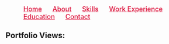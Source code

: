 <!DOCTYPE html>
<html lang="en">
<head>
<title>My Portfolio</title>
<meta charset="utf-8">
<meta http-equiv="X-UA-Compatible" content="IE=edge,chrome=1">
<meta name="viewport" content="width=device-width">
<style>
/* Style the Navbar */
.navbar .menu li{
    list-style: none;
    display: inline-block;
}
.navbar .menu li .hire{
    display: block;
    color: crimson;
    font-size: 18px;
    font-weight: 500;
    margin-left: 25px;
    transition: color 0.3s ease;
}
/* Style the accordion */
  .accordion {
        cursor: pointer;
        padding: 18px;
        width: 100%;
        border: 1px solid #000;
        border-bottom: none;
        text-align: left;
        outline: none;
        font-size: 15px;
        transition: 0.4s;
        max-width: 500px;
    }
    .accordion:last-child{
        border-bottom: 1px solid #000;
    }
    .accordion-header {
        display: flex;
        padding: 16px;
        cursor: pointer;
        
    }
    .accordion-icon {
        width: 16px;
        color: #C00;
    }
    .accordion-title {
        flex: 1;
    }
    .accordion-content {
        padding: 16px;
    }
    .accordion-content {
        display: none;
    }
    .active, .accordion:hover {
        background-color: #ccc;
    }
/* Style the counter */
    .view-btn {
          display: flex;
          justify-content: center;
          align-items: center;
          flex-direction: column;
    }
    /* Styles for website counter container */
.view-btn {
    background-color: #1267e7;
     height: 50px; width: 180px;
     font-weight: 900; font-size: 27px; 
     margin-top: 10px; color: white;
     border-radius: 10px; box-shadow: 0 8px 16px 0 rgba(0,0,0,0.2), 0 6px 20px 0 rgba(0,0,0,0.19);        
}
/* skills section styling */


.skills .skills-section .left .text{
    font-size: 20px;
    font-weight: 600;
    margin-bottom: 10px;
}
.skills .skills-section .left p{
    text-align: justify;
}
.skills .skills-section .left a{
    display: inline-block;
    background: crimson;
    color: #fff;
    font-size: 18px;
    font-weight: 500;
    padding: 8px 16px;
    margin-top: 20px;
    border-radius: 6px;
    border: 2px solid crimson;
    transition: all 0.3s ease;
}
.skills .skills-section .left a:hover{
    color: crimson;
    background: none;
}
.skills .skills-section .right .bars{
    margin-bottom: 15px;
}
.skills .skills-section .right .info{
    display: flex;
    margin-bottom: 5px;
    align-items: center;
    justify-content: space-between;
}
.skills .skills-section .right span{
    font-weight: 500;
    font-size: 18px;
}
.skills .skills-section .right .line{
    height: 5px;
    width: 100%;
    background: lightgrey;
    position: relative;
}
.skills .skills-section .right .line::before{
    content: "";
    position: absolute;
    height: 100%;
    left: 0;
    top: 0;
    background: crimson;
}
.skills-section .right .html::before{
    width: 100%;
}
.skills-section .right .css::before{
    width: 80%;
}
.skills-section .right .py::before{
    width: 70%;
}
.skills-section .right .cc::before{
    width: 50%;
}
.skills-section .right .opensource::before{
    width: 75%;
}
.skills-section .right .adpi::before{
    width: 80%;
}
.skills-section .right .ai::before{
    width: 25%;
}
.skills-section .right .bld::before{
    width: 50%;
}

/* contact section styling */
.contact .title::after{
    content: "get in touch with him";
}
.contact .contact-content .column{
    width: calc(50% - 30px);
}
.contact .contact-content .text{
    font-size: 20px;
    font-weight: 600;
    margin-bottom: 10px;
}
.contact .contact-content .left p{
    text-align: justify;
}
.contact .contact-content .left .icons{
    margin: 10px 0;
}
.contact .contact-content .row{
    display: flex;
    height: 65px;
    align-items: center;
}
.contact .contact-content .row .info{
    margin-left: 30px;
}
.contact .contact-content .row i{
    font-size: 25px;
    color: crimson;
}
.contact .contact-content .info .head{
    font-weight: 500;
}
.contact .contact-content .info .sub-title{
    color: #333;
}
.contact .right form .fields{
    display: flex;
}
.contact .right form .field,
.contact .right form .fields .field{
    height: 45px;
    width: 100%;
    margin-bottom: 15px;
}
.contact .right form .textarea{
    height: 80px;
    width: 100%;
}
.contact .right form .name{
    margin-right: 10px;
}
.contact .right form .email{
    margin-left: 10px;  
}
.contact .right form .field input,
.contact .right form .textarea textarea{
    height: 100%;
    width: 100%;
    border: 1px solid lightgrey;
    border-radius: 6px;
    outline: none;
    padding: 0 15px;
    font-size: 17px;
    font-family: 'Poppins', sans-serif;
    transition: all 0.3s ease;
}
.contact .right form .field input:focus,
.contact .right form .textarea textarea:focus{
    border-color: #b3b3b3;
}
.contact .right form .textarea textarea{
    padding-top: 10px;
    resize: none;
}
.contact .right form .button{
    height: 47px;
    width: 170px;
}
.contact .right form .button button{
    width: 100%;
    height: 100%;
    border: 2px solid crimson;
    background: crimson;
    color: #fff;
    outline: none;
    font-size: 20px;
    font-weight: 500;
    border-radius: 6px;
    cursor: pointer;
    transition: all 0.3s ease;
}
.contact .right form .button button:hover{
    color: crimson;
    background: none;
}
</style>
</head>
<body>
    <nav class="navbar">
        <div>
            <ul class="menu">
                <li><a href="#" class="menu-btn hire">Home</a></li>
		        <li><a href="#about" class="menu-btn hire">About</a></li>
                <li><a href="#skills" class="menu-btn hire">Skills</a></li>
                <li><a href="#work-experience" class="menu-btn hire">Work Experience</a></li>
		        <li><a href="#education" class="menu-btn hire">Education</a></li>
                <li><a href="#contact" class="menu-btn hire">Contact</a></li>
            </ul>
        </div>
    </nav>
	<section id=counter>
    <div><h2>Portfolio Views:</h2></div>
    <div class="view-btn"></div>
    <script>
      var counterContainer = document.querySelector(".view-btn");
      var viewCount = localStorage.getItem("portfolio_view");

      // Check if portfolio view exists in local storage
      if (viewCount) {
        viewCount = Number(viewCount) + 1;
        localStorage.setItem("portfolio_view", viewCount);
      } else {
        viewCount = 1;
        localStorage.setItem("portfolio_view", 1);
      }
      counterContainer.innerHTML = "Views: " + viewCount;
    </script>
    </section>
    <section class="about" id="about">
        <div class="max-width">
            <h2 class="title">About Me</h2>
            <div class="about-content">
                <div class="column right" style="padding: 20px; border-radius: 10px;">
                    <p>I build highly scalable event driven microservices. I enjoy coding in React, Node, Typescript and Laravel. I have experience deploying applications on serverless architectures using Cloud Functions / Cloud Run. I'm familiar with Pub/Sub, TDD, CICD and Docker on GCP. I excel at trying out solutions, architecting, figuring out technical problems as well as balancing the right tradeoffs and reducing infrastructure costs.</p>
                </div>
            </div>
        </div>
    </section>
	<!-- skills section start -->
    <section class="skills" id="skills">
        <div>
            <h2 class="title">My skills</h2>
            <div class="skills-section">
                <div class="column left">
                    <div class="text">My creative skills & experiences.</div>
                    <p>Hello! My name is Mohammed Aljohani and I enjoy creating things that live on the internet. My interest in web development started back in 2012 when I decided to try editing custom Tumblr themes — turns out hacking together a custom reblog button taught me a lot about HTML & CSS!</p>
                </div>
                <div class="column right">
                        <div class="bars">
                            <div class="info">
                                <span>HTML</span>
                                <span>100%</span>
                            </div>
                        </div>
                        <div class="line html"></div>
			            <div class="bars">
                            <div class="info">
                                <span>CSS</span>
                                <span>80%</span>
                            </div>
                         </div>
                        <div class="line css"></div>
		                <div class="bars">
                            <div class="info">
                                <span>Python</span>
                                <span>70%</span>
                            </div>
                        </div>
                        <div class="line py"></div>
		                <div class="bars">
                            <div class="info">
                                <span>BootStrap</span>
                                <span>100%</span>
                            </div>
                        </div>
                        <div class="line html"></div>
			            <div class="bars">
                        <div class="info">
                            <span>Node js</span>
                            <span>50%</span>
                        </div>
                        </div>
                        <div class="line cc"></div>
			            <div class="bars">
                        <div class="info">
                            <span>Artificial Intelligence</span>
                            <span>25%</span>
                        </div>
                        <div class="line ai"></div>
			            <div class="bars">
                        <div class="info">
                            <span>React JS</span>
                            <span>50%</span>
                        </div>
                        <div class="line bld"></div>
                    </div>
                </div>
            </div>
        </div>
        </div>
    </section>
<!-- Work experience section start -->
<section id="work-experience">
  <h2>Work History</h2>
  <div class="accordion">
    <div class="accordion-header">
      <div class="accordion-title"><strong>09/2020 - 09/2022, IT Engineer, BENN Technologies, Inc., Los Angeles, CA, United States</strong></div>
      <span class="accordion-icon">+</span>
    </div>
    <div class="accordion-content">
        <ol>
            <li>Resolved any virus and malware issues and managed Windows and Linux servers.</li>
            <li>Developed and maintained a Windows and Linux server for the company.</li>
            <li>Maintained various hardware and software and worked on the improvement of data security.</li>
            <li>Configured VPN, backed up and restored data, and managed relevant correspondence.</li>
            <li>Reduced unnecessary IT department expenses by 10%.</li>
            <li>Won the Employee of the Month Award twice for meeting all assigned goals and targets.</li>
        </ol>
    </div>
  </div>
  <div class="accordion">
    <div class="accordion-header">
      <div class="accordion-title"><strong>19/2018 - 09/20219 SECURITY PROFESSIONALS INC.Columbia, SC</strong></div>
      <span class="accordion-icon">+</span>
    </div>
    <div class="accordion-content">
        <ol>
            <li>
                Refined and improved existing documentation system, resulting in reduced labor costs totaling $15,000 annually via increased workplace efficiency
            </li>
            <li>
                Consolidated multiple ticketing systems, improving communication and ticket turnover rate by 7%
            </li>
            <li>
                Investigated alerts created by IDS/IPS including malicious file uploads, compromised servers, SQL injections, and port scanning
            </li>
        </ol>
    </div>
  </div>
</section>
<!-- Education section start -->
<section id="education">
  <h2>Education</h2>
  <div class="accordion">
    <div class="accordion-header">
      <div class="accordion-title"><strong>09/2013 - 05/2017, Computer Science, Massachusetts Institute of Technology, Cambridge, MA, United States</strong></div>
      <span class="accordion-icon">+</span>
    </div>
    <div class="accordion-content">
        <ol>
            <li>GPA: 3.96 (Top 3% of the Program)</li>
            <li>Clubs and Societies: Engineering Society, Math Society, TEDx Club</li>
        </ol>
    </div>
  </div>
  <div class="accordion">
    <div class="accordion-header">
      <div class="accordion-title"><strong>09/2009 - 05/2013, High School, European School Copenhagen, Copenhagen, Denmark</strong></div>
      <span class="accordion-icon">+</span>
    </div>
    <div class="accordion-content">
       <ol>
           <li>Graduated with Distinction (Grade 1 - A/excellent equivalent in all subjects)</li>
           <li>Extracurricular Activities: Computer Club, Engineering Society, Tennis Club</li>
       </ol>
    </div>
  </div>
</section>
<!-- contact section start -->
    <section class="contact" id="contact">
        <div class="max-width">
            <h2 class="title">Contact me</h2>
            <div class="contact-content">
                <div class="column left">
                    <div class="text">Get in Touch</div>
                    <p></p>
                    <div class="icons">
                        <div class="row">
                            <div class="info">
                                <div class="head">Name:</div>
                                <div class="sub-title">Mohammed Aljohani</div>
                            </div>
                        </div>
                        <div class="row">
                            <div class="info">
                                <div class="head">Address:</div>
                                <div class="sub-title">Newyork, USA</div>
                            </div>
                        </div>
                        <div class="row">
                            <div class="info">
                                <div class="head">Github Page:</div>
                                <div class="sub-title"> <a href="https://github.com/mohammedaljohani1">view my github page</a></div>
                            </div>
                        </div>
                        <div class="row">
                            <i class="fas fa-envelope"></i>
                            <div class="info">
                                <div class="head">Email:</div>
                                <div class="sub-title">mohammedalojhan@gmail.com</div>
                            </div>
                        </div>
                    </div>
                </div>
                <div class="column right">
                    <div class="text">Message me</div>
                    <form action="#" method="POST">
                        <div class="fields">
                            <div class="field name">
                                <input type="text" placeholder="Name" name="Name" required>
                            </div>
                            <div class="field email">
                                <input type="email" placeholder="Email" name="email_id" required>
                            </div>
                        </div>
                        <div class="field">
                            <input type="text" placeholder="Subject" name="subject" required>
                        </div>
                        <div class="field textarea">
                            <textarea cols="50" rows="20" placeholder="Message..." name="message" required></textarea>
                        </div>
                        <div class="button">
                            <button type="submit">Send message</button>
                        </div>
                    </form>
                </div>
            </div>
        </div>
    </section>
<script>
  const accordionHeader = document.getElementsByClassName('accordion-header');
  const accordionContent = document.getElementsByClassName('accordion-content');
  const accordionIcon = document.getElementsByClassName('accordion-icon');
for (let i = 0; i < accordionHeader.length; i++) {
  accordionHeader[i].addEventListener('click', function() {
    accordionContent[i].style.display = accordionContent[i].style.display =='block' ? 'none' : 'block';
    accordionIcon[i].innerHTML = accordionContent[i].style.display =='block' ? '-' : '+';  
  });
}

</script>
    
</body>
</html>
 
    

  



   
   




